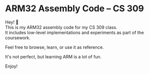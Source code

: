 # ARM32 Assembly Code – CS 309

Hey! 👋  
This is my ARM32 assembly code for my CS 309 class.  
It includes low-level implementations and experiments as part of the coursework.  

Feel free to browse, learn, or use it as reference.

It's not perfect, but learning ARM is a lot of fun.

Enjoy!  